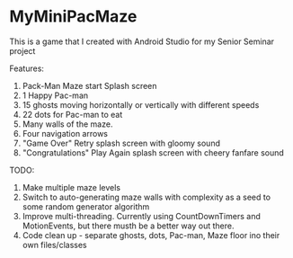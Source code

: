 # MyMiniPacMaze
This is a game that I created with Android Studio for my Senior Seminar project

Features:
1. Pack-Man Maze start Splash screen
2. 1 Happy Pac-man
3. 15 ghosts moving horizontally or vertically with different speeds
4. 22 dots for Pac-man to eat
5. Many walls of the maze.
6. Four navigation arrows
7. "Game Over" Retry splash screen with gloomy sound
8. "Congratulations" Play Again splash screen with cheery fanfare sound

TODO:
1. Make multiple maze levels
2. Switch to auto-generating maze walls with complexity as a seed to some random generator algorithm
3. Improve multi-threading. Currently using CountDownTimers and MotionEvents, but there musth be a better way out there.
4. Code clean up - separate ghosts, dots, Pac-man, Maze floor ino their own files/classes
